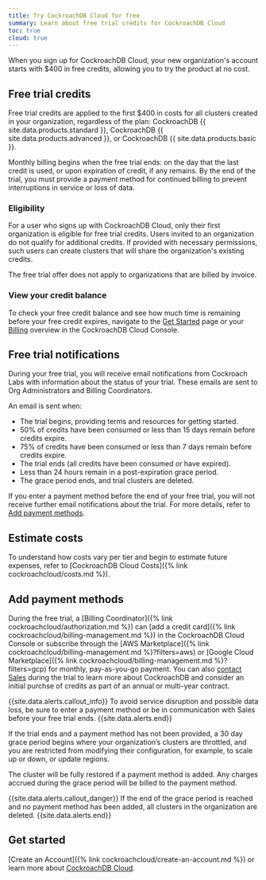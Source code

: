 ```yaml
---
title: Try CockroachDB Cloud for free
summary: Learn about free trial credits for CockroachDB Cloud
toc: true
cloud: true
---
```


When you sign up for CockroachDB Cloud, your new organization's account starts with $400 in free credits, allowing you to try the product at no cost.

## Free trial credits

Free trial credits are applied to the first $400 in costs for all clusters created in your organization, regardless of the plan: CockroachDB {{ site.data.products.standard }}, CockroachDB {{ site.data.products.advanced }}, or CockroachDB {{ site.data.products.basic }}.

Monthly billing begins when the free trial ends: on the day that the last credit is used, or upon expiration of credit, if any remains. By the end of the trial, you must provide a payment method for continued billing to prevent interruptions in service or loss of data.

### Eligibility

For a user who signs up with CockroachDB Cloud, only their first organization is eligible for free trial credits. Users invited to an organization do not qualify for additional credits. If provided with necessary permissions, such users can create clusters that will share the organization's existing credits.

The free trial offer does not apply to organizations that are billed by invoice.

### View your credit balance

To check your free credit balance and see how much time is remaining before your free credit expires, navigate to the [Get Started](https://cockroachlabs.cloud/get-started) page or your [Billing](https://cockroachlabs.cloud/billing/overview) overview in the CockroachDB Cloud Console.

## Free trial notifications

During your free trial, you will receive email notifications from Cockroach Labs with information about the status of your trial. These emails are sent to Org Administrators and Billing Coordinators.

An email is sent when:

* The trial begins, providing terms and resources for getting started.
* 50% of credits have been consumed or less than 15 days remain before credits expire.
* 75% of credits have been consumed or less than 7 days remain before credits expire.
* The trial ends (all credits have been consumed or have expired).
* Less than 24 hours remain in a post-expiration grace period.
* The grace period ends, and trial clusters are deleted.

If you enter a payment method before the end of your free trial, you will not receive further email notifications about the trial. For more details, refer to [Add payment methods](#add-payment-methods).

## Estimate costs

To understand how costs vary per tier and begin to estimate future expenses, refer to [CockroachDB Cloud Costs]({% link cockroachcloud/costs.md %}).

## Add payment methods

During the free trial, a [Billing Coordinator]({% link cockroachcloud/authorization.md %}) can [add a credit card]({% link cockroachcloud/billing-management.md %}) in the CockroachDB Cloud Console or subscribe through the [AWS Marketplace]({% link cockroachcloud/billing-management.md %}?filters=aws) or [Google Cloud Marketplace]({% link cockroachcloud/billing-management.md %}?filters=gcp) for monthly, pay-as-you-go payment. You can also [contact Sales](https://cockroachlabs.com/contact-sales) during the trial to learn more about CockroachDB and consider an initial purchse of credits as part of an annual or multi-year contract.

{{site.data.alerts.callout_info}}
To avoid service disruption and possible data loss, be sure to enter a payment method or be in communication with Sales before your free trial ends.
{{site.data.alerts.end}}

If the trial ends and a payment method has not been provided, a 30 day grace period begins where your organization’s clusters are throttled, and you are restricted from modifying their configuration, for example, to scale up or down, or update regions.

The cluster will be fully restored if a payment method is added. Any charges accrued during the grace period will be billed to the payment method.

{{site.data.alerts.callout_danger}}
If the end of the grace period is reached and no payment method has been added, all clusters in the organization are deleted.
{{site.data.alerts.end}}

## Get started

[Create an Account]({% link cockroachcloud/create-an-account.md %}) or learn more about [CockroachDB Cloud](https://www.cockroachlabs.com/docs/cockroachcloud/).
